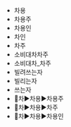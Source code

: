 - 차용
- 차용주
- 차용인
- 차인
- 차주
- 소비대차차주
- 소비대차_차주
- 빌려쓰는자
- 빌리는자
- 쓰는자
- 📌차▶️차용▶️차용주
- 📌차▶️차용▶️차주
- 📌차▶️차용▶️차용인
